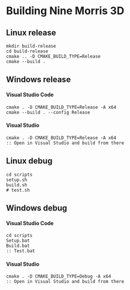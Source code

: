 # Building Nine Morris 3D

## Linux release

    mkdir build-release
    cd build-release
    cmake .. -D CMAKE_BUILD_TYPE=Release
    cmake --build .

## Windows release

#### Visual Studio Code
    cmake . -D CMAKE_BUILD_TYPE=Release -A x64
    cmake --build . --config Release

#### Visual Studio
    cmake . -D CMAKE_BUILD_TYPE=Release -A x64
    :: Open in Visual Studio and build from there

## Linux debug

    cd scripts
    setup.sh
    build.sh
    # test.sh

## Windows debug

#### Visual Studio Code
    cd scripts
    Setup.bat
    Build.bat
    :: Test.bat

#### Visual Studio
    cmake . -D CMAKE_BUILD_TYPE=Debug -A x64
    :: Open in Visual Studio and build from there
